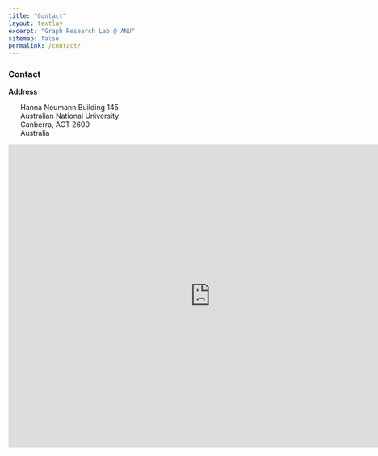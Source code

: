 ```yaml
---
title: "Contact"
layout: textlay
excerpt: "Graph Research Lab @ ANU"
sitemap: false
permalink: /contact/
--- 
```


### Contact

**Address**
<ul style="list-style-type:none;">
  <li>Hanna Neumann Building 145</li>
  <li>Australian National University</li>
  <li>Canberra, ACT 2600</li>
  <li>Australia</li>
</ul>

<iframe src="https://www.google.com/maps/embed?pb=!1m18!1m12!1m3!1d3257.2308806169854!2d149.11707291502844!3d-35.275385500851534!2m3!1f0!2f0!3f0!3m2!1i1024!2i768!4f13.1!3m3!1m2!1s0x6b164d20804ce943%3A0x1aae21a5cb76fae6!2sHanna%20Neumann%20Building%20(%23145)!5e0!3m2!1sen!2sau!4v1623059429974!5m2!1sen!2sau" width="800" height="600" style="border:0;" allowfullscreen="" loading="lazy"></iframe>
     

           
